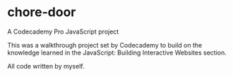 # chore-door
A Codecademy Pro JavaScript project

This was a walkthrough project set by Codecademy to build on the knowledge learned in the JavaScript: Building Interactive Websites section.

All code written by myself.
